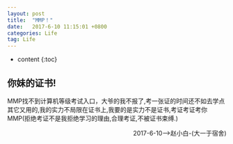 ```yaml
---
layout: post
title:  "MMP！"
date:   2017-6-10 11:15:01 +0800
categories: Life
tag: Life
---
```


* content
{:toc}



你妹的证书!
-----------------

MMP找不到计算机等级考试入口，大爷的我不报了,考一张证的时间还不如去学点其它又用的,我的实力不局限在证书上,我要的是实力不是证书,考证考证考你MMP(拒绝考证不是我拒绝学习的理由,合理考证,不被证书束缚.)<br>
<p align="right">2017-6-10-->赵小白-(大一于宿舍)</p>
